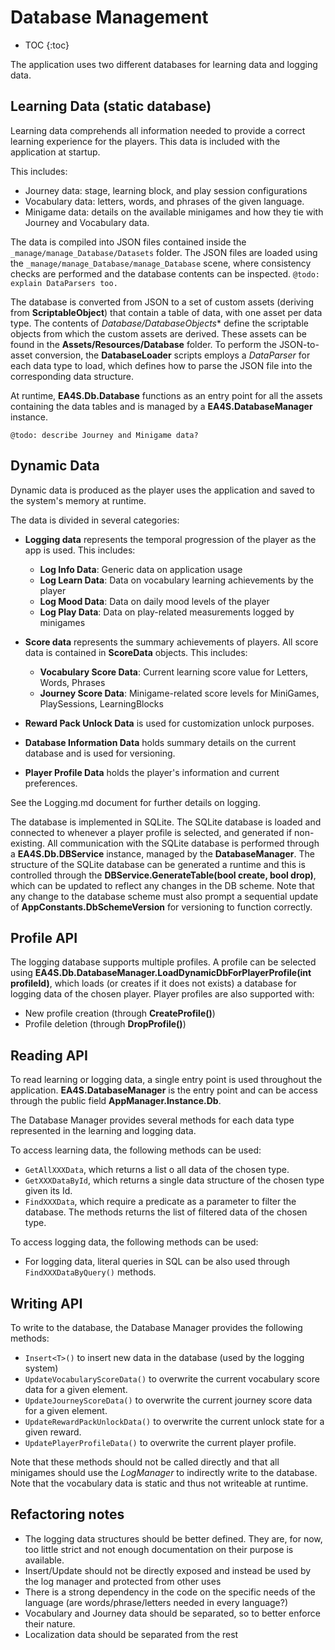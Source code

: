 # Database Management

* TOC
{:toc}

The application uses two different databases for learning data and logging data.

## Learning Data (static database)

Learning data comprehends all information needed to provide a correct learning experience for the players.
This data is included with the application at startup.

This includes:

- Journey data: stage, learning block, and play session configurations
- Vocabulary data: letters, words, and phrases of the given language.
- Minigame data: details on the available minigames and how they tie with Journey and Vocabulary data.

The data is compiled into JSON files contained inside the `_manage/manage_Database/Datasets` folder.
The JSON files are loaded using the `_manage/manage_Database/manage_Database` scene, where consistency checks are performed and the database contents can be inspected.
`@todo: explain DataParsers too.`

The database is converted from JSON to a set of custom assets (deriving from **ScriptableObject**) that contain a table of data, with one asset per data type. The contents of *Database/DatabaseObjects** define the scriptable objects from which the custom assets are derived.
These assets can be found in the **Assets/Resources/Database** folder.
To perform the JSON-to-asset conversion, the **DatabaseLoader** scripts employs a *DataParser* for each data type to load, which defines how to parse the JSON file into the corresponding data structure.

At runtime, **EA4S.Db.Database** functions as an entry point for all the assets containing the data tables and is managed by a **EA4S.DatabaseManager** instance.

`@todo: describe Journey and Minigame data?`

## Dynamic Data

Dynamic data is produced as the player uses the application and saved to the system's memory at runtime.

The data is divided in several categories:

- **Logging data** represents the temporal progression of the player as the app is used. This includes:
  - **Log Info Data**: Generic data on application usage
  - **Log Learn Data**: Data on vocabulary learning achievements by the player
  - **Log Mood Data**: Data on daily mood levels of the player
  - **Log Play Data**: Data on play-related measurements logged by minigames

- **Score data** represents the summary achievements of players. All score data is contained in **ScoreData** objects. This includes:
  - **Vocabulary Score Data**: Current learning score value for Letters, Words, Phrases
  - **Journey Score Data**: Minigame-related score levels for MiniGames, PlaySessions, LearningBlocks

- **Reward Pack Unlock Data** is used for customization unlock purposes.

- **Database Information Data** holds summary details on the current database and is used for versioning.

- **Player Profile Data** holds the player's information and current preferences.

See the Logging.md document for further details on logging.

The database is implemented in SQLite.
The SQLite database is loaded and connected to whenever a player profile is selected, and generated if non-existing.
All communication with the SQLite database is performed through a **EA4S.Db.DBService** instance, managed by the **DatabaseManager**.
The structure of the SQLite database can be generated a runtime and this is controlled through the **DBService.GenerateTable(bool create, bool drop)**, which can be updated to reflect any changes in the DB scheme.
Note that any change to the database scheme must also prompt a sequential update of **AppConstants.DbSchemeVersion** for versioning to function correctly.

## Profile API

The logging database supports multiple profiles.
A profile can be selected using **EA4S.Db.DatabaseManager.LoadDynamicDbForPlayerProfile(int profileId)**, which loads (or creates if it does not exists) a database for logging data of the chosen player.
Player profiles are also supported with:
- New profile creation (through **CreateProfile()**)
- Profile deletion (through **DropProfile()**)


## Reading API

To read learning or logging data, a single entry point is used throughout the application.
**EA4S.DatabaseManager** is the entry point and can be access through the public field **AppManager.Instance.Db**.

The Database Manager provides several methods for each data type represented in the learning and logging data.

To access learning data, the following methods can be used:
- `GetAllXXXData`, which returns a list o all data of the chosen type.
- `GetXXXDataById`, which returns a single data structure of the chosen type given its Id.
- `FindXXXData`, which require a predicate as a parameter to filter the database. The methods returns the list of filtered data of the chosen type.

To access logging data, the following methods can be used:

- For logging data, literal queries in SQL can be also used through `FindXXXDataByQuery()` methods.


## Writing API

To write to the database, the Database Manager provides the following methods:
- `Insert<T>()` to insert new data in the database (used by the logging system)
- `UpdateVocabularyScoreData()` to overwrite the current vocabulary score data for a given element.
- `UpdateJourneyScoreData()` to overwrite the current journey score data for a given element.
- `UpdateRewardPackUnlockData()` to overwrite the current unlock state for a given reward.
- `UpdatePlayerProfileData()` to overwrite the current player profile.

Note that these methods should not be called directly and that all minigames should use the *LogManager* to indirectly write to the database.
Note that the vocabulary data is static and thus not writeable at runtime.

## Refactoring notes

- The logging data structures should be better defined. They are, for now, too little strict and not enough documentation on their purpose is available.
- Insert/Update should not be directly exposed and instead be used by the log manager and protected from other uses
- There is a strong dependency in the code on the specific needs of the language (are words/phrase/letters needed in every language?)
- Vocabulary and Journey data should be separated, so to better enforce their nature.
- Localization data should be separated from the rest

